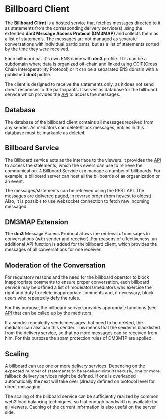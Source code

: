 # Billboard Client

The **Billboard Client** is a hosted service that fetches messages directed to it as statements from the corresponding delivery service(s) using the extended **dm3 Message Access Protocol (DM3MAP)** and collects them as a list of statements. The messages are not managed as separate conversations with individual participants, but as a list of statements sorted by the time they were received.

Each billboard has it's own ENS name with **dm3** profile. This can be a subdomain where data is organized off-chain and linked using [CCIP](https://chain.link/cross-chain)(Cross Chain Interoperability Protocol) or it can be a separated ENS domain with a published **dm3** profile.

The client is designed to receive the statements only, as it does not send direct responses to the participants. It serves as database for the billboard service which provides the [API](bmp-service-api.md) to access the messages.

## Database

The database of the billboard client contains all messages received from any sender. As mediators can delete/block messages, entries in this database must be markable as deleted.

## Billboard Service

The Billboard service acts as the interface to the viewers. It provides the [API](bmp-service-api.md) to access the statements, which the viewers can use to retrieve the communication.
A Billboard Service can manage a number of billboards. For example, a billboard server can host all the billboards of an orgsanization or an event.

The messages/statements can be retrieved using the REST API. The messages are delivered paged, in reverse order (from newest to oldest). Also, it is possible to use websocket connection to fetch new incoming messaged.

## DM3MAP Extension

The **dm3** Message Access Protocol allows the retrieval of messages in conversations (with sender and receiver). For reasons of effectiveness, an additional API function is added for the billboard client, which provides the messages of all conversations for one receiver.

## Moderation of the Conversation

For regulatory reasons and the need for the billboard operator to block inappropriate comments to ensure proper conversation, each billboard service may be defined a list of moderators/mediators who exercise the right and duty to delete inappropriate comments and, if necessary, block users who repeatedly defy the rules.

For this purpose, the billboard serivce provides appropriate functions (see [API](bmp-service-api.md) that can be called up by the mediators.

If a sender repeatedly sends messages that need to be deleted, the mediator can also ban this sender. This means that the sender is blacklisted from the delivery service, so that no more messages can be received from him. For this purpose the spam protection rules of DM3MTP are applied.

## Scaling

A billboard can use one or more delivery services. Depending on the expected number of statements to be received simultaneously, one or more fallback delivery services might be defined. If one is overloaded automatically the next will take over (already defined on protocol level for direct messaging).

The scaling of the billboard service can be sufficiently realized by common web2 load balancing techniques, so that enough bandwidth is available for all viewers. Caching of the current information is also useful on the server side.
